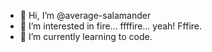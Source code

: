 - 👋 Hi, I’m @average-salamander
- 👀 I’m interested in fire... ffffire... yeah! Fffire.
- 🌱 I’m currently learning to code.

<!---
average-salamander/average-salamander is a ✨ special ✨ repository because its `README.md` (this file) appears on your GitHub profile.
You can click the Preview link to take a look at your changes.
--->
